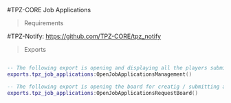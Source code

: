 
#TPZ-CORE Job Applications

> Requirements

#TPZ-Notify: https://github.com/TPZ-CORE/tpz_notify

> Exports

```lua

-- The following export is opening and displaying all the players submitted job applications.
exports.tpz_job_applications:OpenJobApplicationsManagement()

-- The following export is opening the board for creatig / submitting a new job application request.
exports.tpz_job_applications:OpenJobApplicationsRequestBoard()
```

